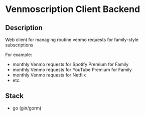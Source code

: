 # Venmoscription Client Backend
## Description
Web client for managing routine venmo requests for family-style subscriptions

For example:
- monthly Venmo requests for Spotify Premium for Family
- monthly Venmo requests for YouTube Premium for Family
- monthly Venmo requests for Netflix
- etc.

## Stack
- go (gin/gorm)